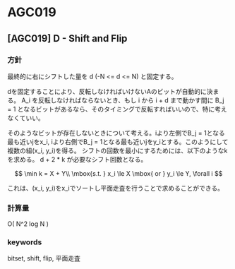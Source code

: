 # AGC019

## [AGC019] D - Shift and Flip

### 方針

最終的に右にシフトした量を d (-N <= d <= N) と固定する。

dを固定することにより、反転しなければいけないAのビットが自動的に決まる。
A_i を反転しなければならないとき、もし i から i + d まで動かす間に B_j = 1 となるビットがあるなら、そのタイミングで反転すればいいので、特に考えなくていい。

そのようなビットが存在しないときについて考える。iより左側でB_j = 1となる最も近いjをx_i, iより右側でB_j = 1となる最も近いjをy_iとする。このようにして複数の組(x_i, y_i)を得る。
シフトの回数を最小にするためには、以下のようなkを求める。
d + 2 * k が必要なシフト回数となる。

$$
\min k = X + Y\\
\mbox{s.t. } x_i \le X \mbox{ or } y_i \le Y, \forall i
$$

これは、(x_i, y_i)をx_iでソートし平面走査を行うことで求めることができる。

### 計算量

O( N^2 log N )


### keywords

bitset, shift, flip, 平面走査
